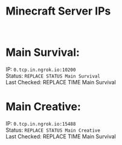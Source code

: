 
# Minecraft Server IPs

</br><h1>Main Survival:</h1>IP: `0.tcp.in.ngrok.io:10200` </br> Status: `REPLACE STATUS Main Survival` </br> Last Checked: REPLACE TIME Main Survival
</br><h1>Main Creative:</h1>IP: `0.tcp.in.ngrok.io:15488` </br> Status: `REPLACE STATUS Main Creative` </br> Last Checked: REPLACE TIME Main Survival
